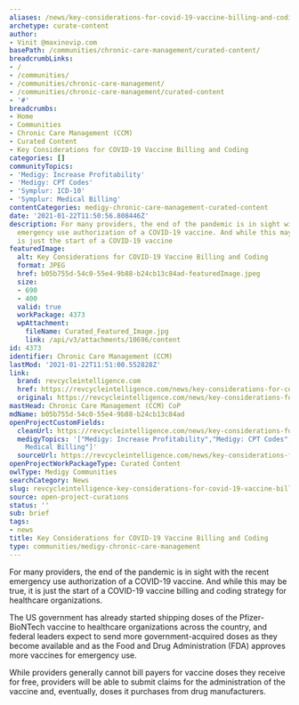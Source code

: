 ```yaml
---
aliases: /news/key-considerations-for-covid-19-vaccine-billing-and-coding
archetype: curate-content
author:
- Vinit @maxinovip.com
basePath: /communities/chronic-care-management/curated-content/
breadcrumbLinks:
- /
- /communities/
- /communities/chronic-care-management/
- /communities/chronic-care-management/curated-content
- '#'
breadcrumbs:
- Home
- Communities
- Chronic Care Management (CCM)
- Curated Content
- Key Considerations for COVID-19 Vaccine Billing and Coding
categories: []
communityTopics:
- 'Medigy: Increase Profitability'
- 'Medigy: CPT Codes'
- 'Symplur: ICD-10'
- 'Symplur: Medical Billing'
contentCategories: medigy-chronic-care-management-curated-content
date: '2021-01-22T11:50:56.808446Z'
description: For many providers, the end of the pandemic is in sight with the recent
  emergency use authorization of a COVID-19 vaccine. And while this may be true, it
  is just the start of a COVID-19 vaccine
featuredImage:
  alt: Key Considerations for COVID-19 Vaccine Billing and Coding
  format: JPEG
  href: b05b755d-54c0-55e4-9b88-b24cb13c84ad-featuredImage.jpeg
  size:
  - 690
  - 400
  valid: true
  workPackage: 4373
  wpAttachment:
    fileName: Curated_Featured_Image.jpg
    link: /api/v3/attachments/10696/content
id: 4373
identifier: Chronic Care Management (CCM)
lastMod: '2021-01-22T11:51:00.552828Z'
link:
  brand: revcycleintelligence.com
  href: https://revcycleintelligence.com/news/key-considerations-for-covid-19-vaccine-billing-and-coding
  original: https://revcycleintelligence.com/news/key-considerations-for-covid-19-vaccine-billing-and-coding
mastHead: Chronic Care Management (CCM) CoP
mdName: b05b755d-54c0-55e4-9b88-b24cb13c84ad
openProjectCustomFields:
  cleanUrl: https://revcycleintelligence.com/news/key-considerations-for-covid-19-vaccine-billing-and-coding
  medigyTopics: '["Medigy: Increase Profitability","Medigy: CPT Codes","Symplur: ICD-10","Symplur:
    Medical Billing"]'
  sourceUrl: https://revcycleintelligence.com/news/key-considerations-for-covid-19-vaccine-billing-and-coding
openProjectWorkPackageType: Curated Content
owlType: Medigy Communities
searchCategory: News
slug: revcycleintelligence-key-considerations-for-covid-19-vaccine-billing-and-coding
source: open-project-curations
status: ''
sub: brief
tags:
- news
title: Key Considerations for COVID-19 Vaccine Billing and Coding
type: communities/medigy-chronic-care-management
---
```


<p>For many providers, the end of the pandemic is in sight with the recent emergency use authorization of a COVID-19 vaccine. And while this may be true, it is just the start of a COVID-19 vaccine billing and coding strategy for healthcare organizations.</p><p>The US government has already started shipping doses of the Pfizer-BioNTech vaccine to healthcare organizations across the country, and federal leaders expect to send more government-acquired doses as they become available and as the Food and Drug Administration (FDA) approves more vaccines for emergency use.</p><p>While providers generally cannot bill payers for vaccine doses they receive for free, providers will be able to submit claims for the administration of the vaccine and, eventually, doses it purchases from drug manufacturers.</p>